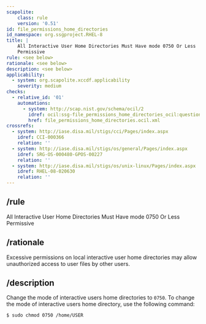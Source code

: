 ```yaml
---
scapolite:
    class: rule
    version: '0.51'
id: file_permissions_home_directories
id_namespace: org.ssgproject.RHEL-8
title: |
    All Interactive User Home Directories Must Have mode 0750 Or Less
    Permissive
rule: <see below>
rationale: <see below>
description: <see below>
applicability:
  - system: org.scapolite.xccdf.applicability
    severity: medium
checks:
  - relative_id: '01'
    automations:
      - system: http://scap.nist.gov/schema/ocil/2
        idref: ocil:ssg-file_permissions_home_directories_ocil:questionnaire:1
        href: file_permissions_home_directories.ocil.xml
crossrefs:
  - system: http://iase.disa.mil/stigs/cci/Pages/index.aspx
    idref: CCI-000366
    relation: ''
  - system: http://iase.disa.mil/stigs/os/general/Pages/index.aspx
    idref: SRG-OS-000480-GPOS-00227
    relation: ''
  - system: http://iase.disa.mil/stigs/os/unix-linux/Pages/index.aspx
    idref: RHEL-08-020630
    relation: ''
---
```



## /rule

All Interactive User Home Directories Must Have mode 0750 Or Less
Permissive

## /rationale

Excessive
permissions on local interactive user home directories may allow
unauthorized access to user files by other users.

## /description

Change
the mode of interactive users home directories to `0750`. To change the
mode of interactive users home directory, use the following command:

``` 
$ sudo chmod 0750 /home/USER
```
